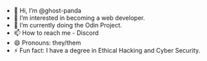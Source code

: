 - 👋 Hi, I’m @ghost-panda
- 👀 I’m interested in becoming a web developer.
- 🌱 I’m currently doing the Odin Project.
- 📫 How to reach me - Discord
- 😄 Pronouns: they/them
- ⚡ Fun fact: I have a degree in Ethical Hacking and Cyber Security.
  
<!---
ghost-panda/ghost-panda is a ✨ special ✨ repository because its `README.md` (this file) appears on your GitHub profile.
You can click the Preview link to take a look at your changes.
--->
